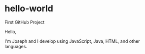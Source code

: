 # hello-world
First GitHub Project

Hello,

I'm Joseph and I develop using JavaScript, Java, HTML, and other languages.
